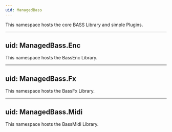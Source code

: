 ```yaml
---
uid: ManagedBass
---
```

This namespace hosts the core BASS Library and simple Plugins.

---
uid: ManagedBass.Enc
---
This namespace hosts the BassEnc Library.

---
uid: ManagedBass.Fx
---
This namespace hosts the BassFx Library.

---
uid: ManagedBass.Midi
---
This namespace hosts the BassMidi Library.